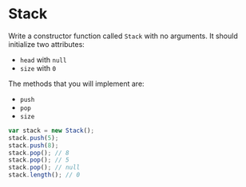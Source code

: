 # Stack

Write a constructor function called `Stack` with no arguments. It should initialize two attributes:

* `head` with `null`
* `size` with `0`

The methods that you will implement are:

* `push`
* `pop`
* `size`

```javascript
var stack = new Stack();
stack.push(5);
stack.push(8);
stack.pop(); // 8
stack.pop(); // 5
stack.pop(); // null
stack.length(); // 0
```
